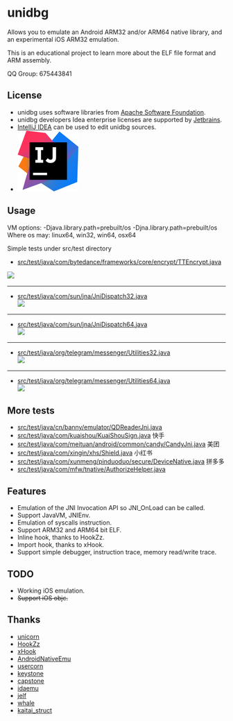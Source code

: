 # unidbg

Allows you to emulate an Android ARM32 and/or ARM64 native library, and an experimental  iOS ARM32 emulation.<br>

This is an educational project to learn more about the ELF file format and ARM assembly.

QQ Group: 675443841

## License
- unidbg uses software libraries from [Apache Software Foundation](http://apache.org). 
- unidbg developers Idea enterprise licenses are supported by [Jetbrains](https://www.jetbrains.com?from=unidbg).
- [IntelliJ IDEA](https://www.jetbrains.com/idea?from=unidbg) can be used to edit unidbg sources.
- ![](assets/idea_logo.svg)

## Usage

VM options: -Djava.library.path=prebuilt/os -Djna.library.path=prebuilt/os  
Where os may: linux64, win32, win64, osx64

Simple tests under src/test directory
- [src/test/java/com/bytedance/frameworks/core/encrypt/TTEncrypt.java](https://github.com/zhkl0228/unidbg/blob/master/src/test/java/com/bytedance/frameworks/core/encrypt/TTEncrypt.java)  

![](assets/TTEncrypt.gif)
***
- [src/test/java/com/sun/jna/JniDispatch32.java](https://github.com/zhkl0228/unidbg/blob/master/src/test/java/com/sun/jna/JniDispatch32.java)  
![](assets/JniDispatch32.gif)
***
- [src/test/java/com/sun/jna/JniDispatch64.java](https://github.com/zhkl0228/unidbg/blob/master/src/test/java/com/sun/jna/JniDispatch64.java)  
![](assets/JniDispatch64.gif)
***
- [src/test/java/org/telegram/messenger/Utilities32.java](https://github.com/zhkl0228/unidbg/blob/master/src/test/java/org/telegram/messenger/Utilities32.java)  
![](assets/Utilities32.gif)
***
- [src/test/java/org/telegram/messenger/Utilities64.java](https://github.com/zhkl0228/unidbg/blob/master/src/test/java/org/telegram/messenger/Utilities64.java)  
![](assets/Utilities64.gif)

## More tests
- [src/test/java/cn/banny/emulator/QDReaderJni.java](https://github.com/zhkl0228/unidbg/blob/master/src/test/java/cn/banny/emulator/QDReaderJni.java)
- [src/test/java/com/kuaishou/KuaiShouSign.java](https://github.com/zhkl0228/unidbg/blob/master/src/test/java/com/kuaishou/KuaiShouSign.java) 快手
- [src/test/java/com/meituan/android/common/candy/CandyJni.java](https://github.com/zhkl0228/unidbg/blob/master/src/test/java/com/meituan/android/common/candy/CandyJni.java) 美团
- [src/test/java/com/xingin/xhs/Shield.java](https://github.com/zhkl0228/unidbg/blob/master/src/test/java/com/xingin/xhs/Shield.java) 小红书
- [src/test/java/com/xunmeng/pinduoduo/secure/DeviceNative.java](https://github.com/zhkl0228/unidbg/blob/master/src/test/java/com/xunmeng/pinduoduo/secure/DeviceNative.java) 拼多多
- [src/test/java/com/mfw/tnative/AuthorizeHelper.java](https://github.com/zhkl0228/unidbg/blob/master/src/test/java/com/mfw/tnative/AuthorizeHelper.java)

## Features
- Emulation of the JNI Invocation API so JNI_OnLoad can be called.
- Support JavaVM, JNIEnv.
- Emulation of syscalls instruction.
- Support ARM32 and ARM64 bit ELF.
- Inline hook, thanks to HookZz.
- Import hook, thanks to xHook.
- Support simple debugger, instruction trace, memory read/write trace.

## TODO
- Working iOS emulation.
- ~~Support iOS objc.~~

## Thanks
- [unicorn](https://github.com/unicorn-engine/unicorn)
- [HookZz](https://github.com/jmpews/HookZz)
- [xHook](https://github.com/iqiyi/xHook)
- [AndroidNativeEmu](https://github.com/AeonLucid/AndroidNativeEmu)
- [usercorn](https://github.com/lunixbochs/usercorn)
- [keystone](https://github.com/keystone-engine/keystone)
- [capstone](https://github.com/aquynh/capstone)
- [idaemu](https://github.com/36hours/idaemu)
- [jelf](https://github.com/fornwall/jelf)
- [whale](https://github.com/asLody/whale)
- [kaitai_struct](https://github.com/kaitai-io/kaitai_struct)
